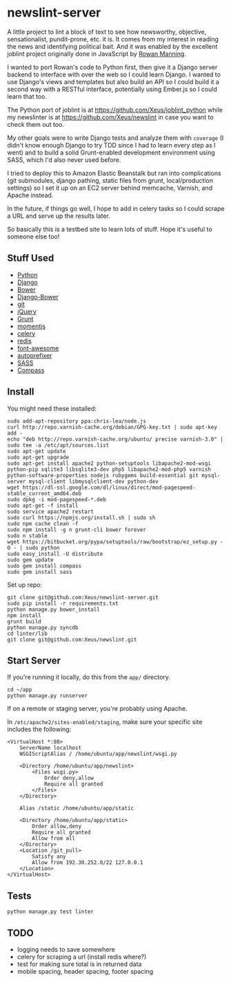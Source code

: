 # newslint-server

A little project to lint a block of text to see how newsworthy, objective, sensationalist, pundit-prone, etc. it is.  It comes from my interest in reading the news and identifying political bait.  And it was enabled by the excellent joblint project originally done in JavaScript by [Rowan Manning](https://github.com/rowanmanning/joblint).

I wanted to port Rowan's code to Python first, then give it a Django server backend to interface with over the web so I could learn Django.  I wanted to use Django's views and templates but also build an API so I could build it a second way with a RESTful interface, potentially using Ember.js so I could learn that too.

The Python port of joblint is at https://github.com/Xeus/joblint_python while my newslinter is at https://github.com/Xeus/newslint in case you want to check them out too.

My other goals were to write Django tests and analyze them with `coverage` (I didn't know enough Django to try TDD since I had to learn every step as I went) and to build a solid Grunt-enabled development environment using SASS, which I'd also never used before.

I tried to deploy this to Amazon Elastic Beanstalk but ran into complications (git submodules, django pathing, static files from grunt, local/production settings) so I set it up on an EC2 server behind memcache, Varnish, and Apache instead.

In the future, if things go well, I hope to add in celery tasks so I could scrape a URL and serve up the results later.

So basically this is a testbed site to learn lots of stuff.  Hope it's useful to someone else too!

## Stuff Used

* [Python](http://www.python.org/)
* [Django](https://www.djangoproject.com/)
* [Bower](https://github.com/bower/bower)
* [Django-Bower](https://django-bower.readthedocs.org/en/latest/)
* [git](http://git-scm.com/)
* [jQuery](http://jquery.com/)
* [Grunt](http://gruntjs.com/)
* [momentjs](http://momentjs.com/)
* [celery](http://www.celeryproject.org/)
* [redis](http://redis.io/)
* [font-awesome](http://fontawesome.io/)
* [autoprefixer](https://github.com/ai/autoprefixer)
* [SASS](http://sass-lang.com/)
* [Compass](http://compass-style.org/)

## Install

You might need these installed:

    sudo add-apt-repository ppa:chris-lea/node.js
    curl http://repo.varnish-cache.org/debian/GPG-key.txt | sudo apt-key add -
    echo "deb http://repo.varnish-cache.org/ubuntu/ precise varnish-3.0" | sudo tee -a /etc/apt/sources.list
    sudo apt-get update
    sudo apt-get upgrade
    sudo apt-get install apache2 python-setuptools libapache2-mod-wsgi python-pip sqlite3 libsqlite3-dev php5 libapache2-mod-php5 varnish python-software-properties nodejs rubygems build-essential git mysql-server mysql-client libmysqlclient-dev python-dev
    wget https://dl-ssl.google.com/dl/linux/direct/mod-pagespeed-stable_current_amd64.deb
    sudo dpkg -i mod-pagespeed-*.deb
    sudo apt-get -f install
    sudo service apache2 restart
    sudo curl https://npmjs.org/install.sh | sudo sh
    sudo npm cache clean -f
    sudo npm install -g n grunt-cli bower forever
    sudo n stable
    wget https://bitbucket.org/pypa/setuptools/raw/bootstrap/ez_setup.py -O - | sudo python
    sudo easy_install -U distribute
    sudo gem update
    sudo gem install compass
    sudo gem install sass

Set up repo:

    git clone git@github.com:Xeus/newslint-server.git
    sudo pip install -r requirements.txt
    python manage.py bower_install
    npm install
    grunt build
    python manage.py syncdb
    cd linter/lib
    git clone git@github.com:Xeus/newslint.git

## Start Server

If you're running it locally, do this from the `app/` directory.

    cd ~/app
    python manage.py runserver

If on a remote or staging server, you're probably using Apache.

In `/etc/apache2/sites-enabled/staging`, make sure your specific site includes the following:

    <VirtualHost *:80>
        ServerName localhost
        WSGIScriptAlias / /home/ubuntu/app/newslint/wsgi.py

        <Directory /home/ubuntu/app/newslint>
            <Files wsgi.py>
                Order deny,allow
                Require all granted
            </Files>
        </Directory>    

        Alias /static /home/ubuntu/app/static

        <Directory /home/ubuntu/app/static>
            Order allow,deny
            Require all granted
            Allow from all
        </Directory>
        <Location /git_pull>
            Satisfy any
            Allow from 192.30.252.0/22 127.0.0.1
        </Location>
    </VirtualHost>

## Tests

    python manage.py test linter

## TODO

* logging needs to save somewhere
* celery for scraping a url (install redis where?)
* test for making sure total is in returned data
* mobile spacing, header spacing, footer spacing
